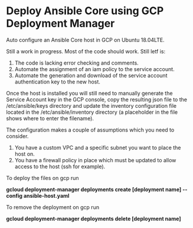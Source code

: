 # Deploy Ansible Core using GCP Deployment Manager
Auto configure an Ansible Core host in GCP on Ubuntu 18.04LTE.

Still a work in progress. Most of the code should work. Still letf is:
1. The code is lacking error checking and comments.
2. Automate the assignment of an iam policy to the service account.  
3. Automate the generation and download of the service account authentication key to the new host.

Once the host is installed you will still need to manually generate the Service Account key in the GCP console, copy the resulting json file to the /etc/ansible/keys directory and update the inventory configuration file located in the /etc/ansible/inventory directory (a placeholder in the file shows where to enter the filename).

The configuration makes a couple of assumptions which you need to consider.
1. You have a custom VPC and a specific subnet you want to place the host on.
2. You have a firewall policy in place which must be updated to allow access to the host (ssh for example).

To deploy the files on gcp run

<b>gcloud deployment-manager deployments create [deployment name] --config ansible-host.yaml</b>

To remove the deployment on gcp run

<b>gcloud deployment-manager deployments delete [deployment name]</b>
